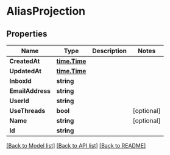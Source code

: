 # AliasProjection

## Properties

Name | Type | Description | Notes
------------ | ------------- | ------------- | -------------
**CreatedAt** | [**time.Time**](time.Time) |  | 
**UpdatedAt** | [**time.Time**](time.Time) |  | 
**InboxId** | **string** |  | 
**EmailAddress** | **string** |  | 
**UserId** | **string** |  | 
**UseThreads** | **bool** |  | [optional] 
**Name** | **string** |  | [optional] 
**Id** | **string** |  | 

[[Back to Model list]](../README#documentation-for-models) [[Back to API list]](../README#documentation-for-api-endpoints) [[Back to README]](../README)


